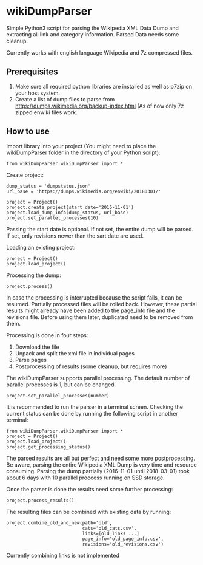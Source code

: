 # wikiDumpParser

Simple Python3 script for parsing the Wikipedia XML Data Dump and extracting all link and category information. Parsed Data needs some cleanup.

Currently works with english language Wikipedia and 7z compressed files. 

## Prerequisites
1. Make sure all required python libraries are installed as well as p7zip on your host system.
2. Create a list of dump files to parse from https://dumps.wikimedia.org/backup-index.html (As of now only 7z zipped enwiki files work.

## How to use
Import library into your project (You might need to place the wikiDumpParser folder in the directory of your Python script):

```
from wikiDumpParser.wikiDumpParser import *
```

Create project:

```
dump_status = 'dumpstatus.json'
url_base = 'https://dumps.wikimedia.org/enwiki/20180301/'

project = Project()
project.create_project(start_date='2016-11-01')
project.load_dump_info(dump_status, url_base)
project.set_parallel_processes(10)
```

Passing the start date is optional. If not set, the entire dump will be parsed. If set, only revisions newer than the sart date are used.

Loading an existing project:

```
project = Project()
project.load_project()
```

Processing the dump:
```
project.process()
```

In case the processing is interrupted because the script fails, it can be resumed. Partially processed files will be rolled back. However, these partial results might already have been added to the page_info file and the revisions file. Before using them later, duplicated need to be removed from them. 

Processing is done in four steps:
1. Download the file
2. Unpack and split the xml file in individual pages
3. Parse pages
4. Postprocessing of results (some cleanup, but requires more)

The wikiDumpParser supports parallel processing. The default number of parallel processes is 1, but can be changed.

```
project.set_parallel_processes(number)
```

It is recommended to run the parser in a terminal screen. Checking the current status can be done by running the following script in another terminal:

```
from wikiDumpParser.wikiDumpParser import *
project = Project()
project.load_project()
project.get_processing_status()
```

The parsed results are all but perfect and need some more postprocessing. Be aware, parsing the entire Wikipedia XML Dump is very time and resource consuming. Parsing the dump partially  (2016-11-01 until 2018-03-01) took about 6 days with 10 parallel proccess running on SSD storage. 

Once the parser is done the results need some further processing:

```
project.process_results()
```

The resulting files can be combined with existing data by running:
```
project.combine_old_and_new(path='old',
                            cats='old_cats.csv',
                            links=[old_links ...]
                            page_info='old_page_info.csv',
                            revisions='old_revisions.csv')
```
Currently combining links is not implemented